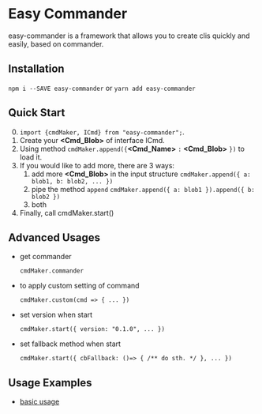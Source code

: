 # Easy Commander

easy-commander is a framework that allows you to create clis quickly and easily, based on commander.

## Installation

`npm i --SAVE easy-commander` or `yarn add easy-commander`

## Quick Start

0. `import {cmdMaker, ICmd} from "easy-commander";`.
1. Create your **<Cmd_Blob>** of interface ICmd.
2. Using method `cmdMaker.append({`**<Cmd_Name>** `:` **<Cmd_Blob>** `})` to load it.
3. If you would like to add more, there are 3 ways:
    1. add more **<Cmd_Blob>** in the input structure
    `cmdMaker.append({ a: blob1, b: blob2, ... })`
    2. pipe the method `append`
    `cmdMaker.append({ a: blob1 }).append({ b: blob2 })`
    3. both
4. Finally, call cmdMaker.start()

## Advanced Usages

- get commander

    `cmdMaker.commander`

- to apply custom setting of command

    `cmdMaker.custom(cmd => { ... })`

- set version when start

    `cmdMaker.start({ version: "0.1.0", ... })`

- set fallback method when start

    `cmdMaker.start({ cbFallback: ()=> { /** do sth. */ }, ... })`

## Usage Examples

- [basic usage](./example/cli.ts)
